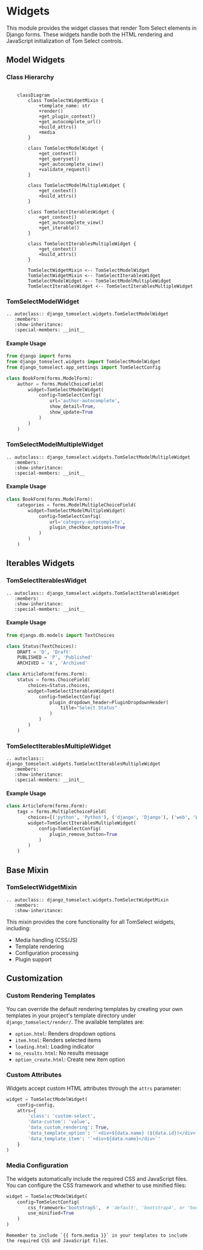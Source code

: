 # Widgets

This module provides the widget classes that render Tom Select elements in Django forms. These widgets handle both the HTML rendering and JavaScript initialization of Tom Select controls.

## Model Widgets

### Class Hierarchy

```{mermaid}

    classDiagram
        class TomSelectWidgetMixin {
            +template_name: str
            +render()
            +get_plugin_context()
            +get_autocomplete_url()
            +build_attrs()
            +media
        }

        class TomSelectModelWidget {
            +get_context()
            +get_queryset()
            +get_autocomplete_view()
            +validate_request()
        }

        class TomSelectModelMultipleWidget {
            +get_context()
            +build_attrs()
        }

        class TomSelectIterablesWidget {
            +get_context()
            +get_autocomplete_view()
            +get_iterable()
        }

        class TomSelectIterablesMultipleWidget {
            +get_context()
            +build_attrs()
        }

        TomSelectWidgetMixin <-- TomSelectModelWidget
        TomSelectWidgetMixin <-- TomSelectIterablesWidget
        TomSelectModelWidget <-- TomSelectModelMultipleWidget
        TomSelectIterablesWidget <-- TomSelectIterablesMultipleWidget
```

### TomSelectModelWidget

```{eval-rst}
.. autoclass:: django_tomselect.widgets.TomSelectModelWidget
   :members:
   :show-inheritance:
   :special-members: __init__
```

#### Example Usage

```python
from django import forms
from django_tomselect.widgets import TomSelectModelWidget
from django_tomselect.app_settings import TomSelectConfig

class BookForm(forms.ModelForm):
    author = forms.ModelChoiceField(
        widget=TomSelectModelWidget(
            config=TomSelectConfig(
                url='author-autocomplete',
                show_detail=True,
                show_update=True
            )
        )
    )
```

### TomSelectModelMultipleWidget

```{eval-rst}
.. autoclass:: django_tomselect.widgets.TomSelectModelMultipleWidget
   :members:
   :show-inheritance:
   :special-members: __init__
```

#### Example Usage

```python
class BookForm(forms.ModelForm):
    categories = forms.ModelMultipleChoiceField(
        widget=TomSelectModelMultipleWidget(
            config=TomSelectConfig(
                url='category-autocomplete',
                plugin_checkbox_options=True
            )
        )
    )
```

## Iterables Widgets

### TomSelectIterablesWidget

```{eval-rst}
.. autoclass:: django_tomselect.widgets.TomSelectIterablesWidget
   :members:
   :show-inheritance:
   :special-members: __init__
```

#### Example Usage

```python
from django.db.models import TextChoices

class Status(TextChoices):
    DRAFT = 'D', 'Draft'
    PUBLISHED = 'P', 'Published'
    ARCHIVED = 'A', 'Archived'

class ArticleForm(forms.Form):
    status = forms.ChoiceField(
        choices=Status.choices,
        widget=TomSelectIterablesWidget(
            config=TomSelectConfig(
                plugin_dropdown_header=PluginDropdownHeader(
                    title="Select Status"
                )
            )
        )
    )
```

### TomSelectIterablesMultipleWidget

```{eval-rst}
.. autoclass:: django_tomselect.widgets.TomSelectIterablesMultipleWidget
   :members:
   :show-inheritance:
   :special-members: __init__
```

#### Example Usage

```python
class ArticleForm(forms.Form):
    tags = forms.MultipleChoiceField(
        choices=[('python', 'Python'), ('django', 'Django'), ('web', 'Web Development')],
        widget=TomSelectIterablesMultipleWidget(
            config=TomSelectConfig(
                plugin_remove_button=True
            )
        )
    )
```

## Base Mixin

### TomSelectWidgetMixin

```{eval-rst}
.. autoclass:: django_tomselect.widgets.TomSelectWidgetMixin
   :members:
   :show-inheritance:
```

This mixin provides the core functionality for all TomSelect widgets, including:
- Media handling (CSS/JS)
- Template rendering
- Configuration processing
- Plugin support

## Customization

### Custom Rendering Templates

You can override the default rendering templates by creating your own templates in your project's template directory under `django_tomselect/render/`. The available templates are:

- `option.html`: Renders dropdown options
- `item.html`: Renders selected items
- `loading.html`: Loading indicator
- `no_results.html`: No results message
- `option_create.html`: Create new item option

### Custom Attributes

Widgets accept custom HTML attributes through the `attrs` parameter:

```python
widget = TomSelectModelWidget(
    config=config,
    attrs={
        'class': 'custom-select',
        'data-custom': 'value',
        'data_custom_rendering': True,
        'data_template_option': '`<div>${data.name} (${data.id})</div>`',
        'data_template_item': '`<div>${data.name}</div>`'
    }
)
```

### Media Configuration

The widgets automatically include the required CSS and JavaScript files. You can configure the CSS framework and whether to use minified files:

```python
widget = TomSelectModelWidget(
    config=TomSelectConfig(
        css_framework='bootstrap5',  # 'default', 'bootstrap4', or 'bootstrap5'
        use_minified=True
    )
)
```

```{note}
Remember to include `{{ form.media }}` in your templates to include the required CSS and JavaScript files.
```

